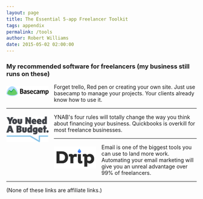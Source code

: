 ```yaml
---
layout: page
title: The Essential 5-app Freelancer Toolkit
tags: appendix
permalink: /tools
author: Robert Williams
date: 2015-05-02 02:00:00
---
```


### My recommended software for freelancers (my business still runs on these)

<a href="http://basecamp.com"><img src="/images/basecamp.png" style="width:8em; margin: .5em 1em .5em 0;" align="left"></a> 

Forget trello, Red pen or creating your own site. Just use basecamp to manage your projects. Your clients already know how to use it. 

<hr>

<a href="http://ynab.com"><img src="/images/ynab.png" style="width:8em; margin: .5em 1em .5em 0;" align="left"></a>

YNAB's four rules will totally change the way you think about financing your business. Quickbooks is overkill for most freelance businesses. 

<hr>

<a href="http://getdrip.com"><img src="/images/drip.png" style="width:8em;margin: .5em 1em .5em 0;" align="left"></a>

Email is one of the biggest tools you can use to land more work. Automating your email marketing will give you an unreal advantage over 99% of freelancers.

<hr>

(None of these links are affiliate links.)